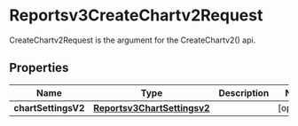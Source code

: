 

# Reportsv3CreateChartv2Request

CreateChartv2Request is the argument for the CreateChartv2() api.

## Properties

| Name | Type | Description | Notes |
|------------ | ------------- | ------------- | -------------|
|**chartSettingsV2** | [**Reportsv3ChartSettingsv2**](Reportsv3ChartSettingsv2.md) |  |  [optional] |



